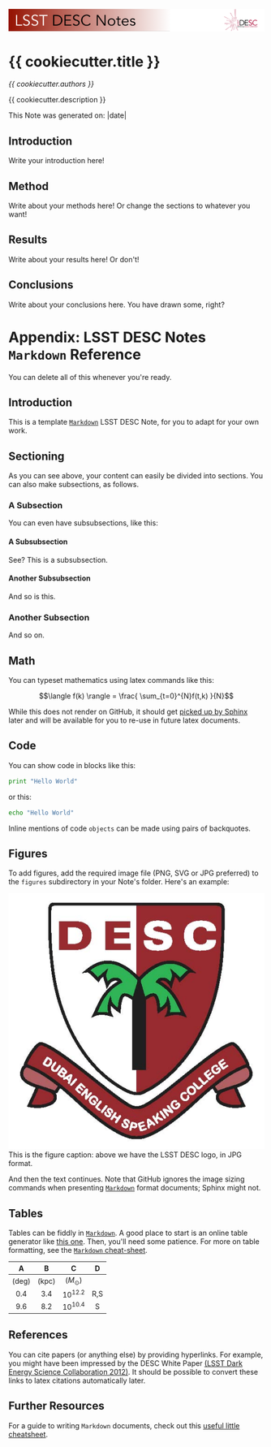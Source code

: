 ![](./.logos/header.png)

# {{ cookiecutter.title }}

*{{ cookiecutter.authors }}*

{{ cookiecutter.description }}

This Note was generated on: |date|


## Introduction

Write your introduction here!

## Method

Write about your methods here! Or change the sections to whatever you want!

## Results

Write about your results here! Or don't!

## Conclusions

Write about your conclusions here. You have drawn some, right?





# Appendix: LSST DESC Notes `Markdown` Reference

You can delete all of this whenever you're ready.

## Introduction

This is a template [`Markdown`](https://github.com/adam-p/Markdown-here/wiki/Markdown-Cheatsheet) LSST DESC Note, for you to adapt for
your own work.

## Sectioning

As you can see above, your content can easily be divided into sections.
You can also make subsections, as follows.

### A Subsection

You can even have subsubsections, like this:

#### A Subsubsection

See? This is a subsubsection.

#### Another Subsubsection

And so is this.

### Another Subsection

And so on.

Math
----

You can typeset mathematics using latex commands like this:

$$\langle f(k) \rangle = \frac{ \sum_{t=0}^{N}f(t,k) }{N}$$

While this does not render on GitHub, it should get [picked up by
Sphinx](http://www.sphinx-doc.org/en/stable/ext/math.html) later and
will be available for you to re-use in future latex documents.

Code
----

You can show code in blocks like this:

```python
print "Hello World"
```

or this:

```bash
echo "Hello World"
```

Inline mentions of code `objects` can be made using pairs of backquotes.

## Figures

To add figures, add the required image file (PNG, SVG or JPG preferred)
to the `figures` subdirectory in your Note's folder. Here's an example:

![](./figures/example.jpg)
This is the figure caption: above we have the LSST DESC logo, in JPG format.

And then the text continues. Note that GitHub ignores the image sizing
commands when presenting [`Markdown`](https://github.com/adam-p/Markdown-here/wiki/Markdown-Cheatsheet) format documents; Sphinx might not.

## Tables

Tables can be fiddly in [`Markdown`](https://github.com/adam-p/Markdown-here/wiki/Markdown-Cheatsheet). A good place to start is an online table generator like [this one](http://www.tablesgenerator.com/Markdown_tables). Then, you'll need some patience. For more on table formatting, see the [`Markdown` cheat-sheet](https://github.com/adam-p/Markdown-here/wiki/Markdown-Cheatsheet#tables).

|   A   |   B   |      C         |  D  |
|:-----:|:-----:|:--------------:|:---:|
| (deg) | (kpc) | ($M_{\odot}$)  |     |
|  0.4  |  3.4  |  $10^{12.2}$   | R,S |
|  9.6  |  8.2  |  $10^{10.4}$   |  S  |


## References

You can cite papers (or anything else) by providing hyperlinks. For
example, you might have been impressed by the DESC White Paper [(LSST
Dark Energy Science Collaboration
2012)](http://arxiv.org/abs/1211.0310). It should be possible to convert
these links to latex citations automatically later.

## Further Resources

For a guide to writing `Markdown` documents, check out this [useful little cheatsheet](https://github.com/adam-p/Markdown-here/wiki/Markdown-Cheatsheet).

